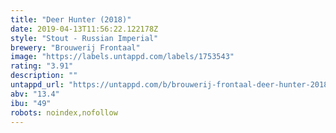 ```yaml
---
title: "Deer Hunter (2018)"
date: 2019-04-13T11:56:22.122178Z
style: "Stout - Russian Imperial"
brewery: "Brouwerij Frontaal"
image: "https://labels.untappd.com/labels/1753543"
rating: "3.91"
description: ""
untappd_url: "https://untappd.com/b/brouwerij-frontaal-deer-hunter-2018/1753543"
abv: "13.4"
ibu: "49"
robots: noindex,nofollow
---
```

